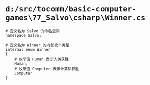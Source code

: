 # `d:/src/tocomm/basic-computer-games\77_Salvo\csharp\Winner.cs`

```
# 定义名为 Salvo 的命名空间
namespace Salvo;

# 定义名为 Winner 的内部枚举类型
internal enum Winner
{
    # 枚举值 Human 表示人类获胜
    Human,
    # 枚举值 Computer 表示计算机获胜
    Computer
}
```